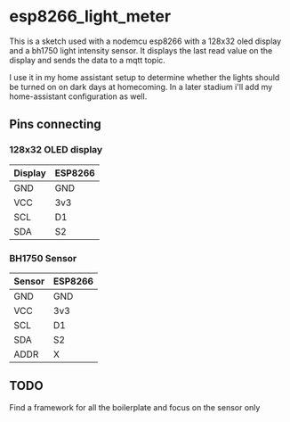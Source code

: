 # esp8266_light_meter

This is a sketch used with a nodemcu esp8266 with a 128x32 oled display and a bh1750 light intensity sensor.
It displays the last read value on the display and sends the data to a mqtt topic.

I use it in my home assistant setup to determine whether the lights should be turned on on dark days at homecoming.
In a later stadium i'll add my home-assistant configuration as well.

## Pins connecting

### 128x32 OLED display

| Display | ESP8266 |
| ------- | ------- |
| GND     | GND     |
| VCC     | 3v3     |
| SCL     | D1      |
| SDA     | S2      |

### BH1750 Sensor

| Sensor  | ESP8266 |
| ------- | ------- |
| GND     | GND     |
| VCC     | 3v3     |
| SCL     | D1      |
| SDA     | S2      |
| ADDR    | X       |

## TODO

Find a framework for all the boilerplate and focus on the sensor only
